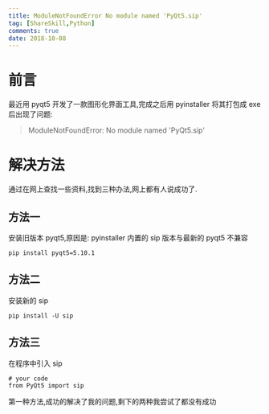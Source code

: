 ```yaml
---
title: ModuleNotFoundError No module named 'PyQt5.sip'
tag: [ShareSkill,Python]
comments: true
date: 2018-10-08
---
```




# 前言

最近用 pyqt5 开发了一款图形化界面工具,完成之后用 pyinstaller 将其打包成 exe 后出现了问题:

>ModuleNotFoundError: No module named 'PyQt5.sip'


# 解决方法

通过在网上查找一些资料,找到三种办法,网上都有人说成功了.

## 方法一

安装旧版本 pyqt5,原因是: pyinstaller 内置的 sip 版本与最新的 pyqt5 不兼容

```
pip install pyqt5=5.10.1
```

## 方法二

安装新的 sip

```
pip install -U sip 
```

## 方法三

在程序中引入 sip

```
# your code
from PyQt5 import sip
```

第一种方法,成功的解决了我的问题,剩下的两种我尝试了都没有成功

